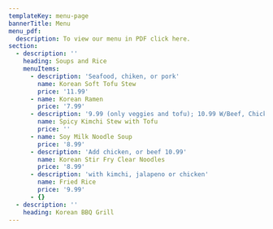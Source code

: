 ```yaml
---
templateKey: menu-page
bannerTitle: Menu
menu_pdf:
  description: To view our menu in PDF click here.
section:
  - description: ''
    heading: Soups and Rice
    menuItems:
      - description: 'Seafood, chiken, or pork'
        name: Korean Soft Tofu Stew
        price: '11.99'
      - name: Korean Ramen
        price: '7.99'
      - description: '9.99 (only veggies and tofu); 10.99 W/Beef, Chicken, or Pork'
        name: Spicy Kimchi Stew with Tofu
        price: ''
      - name: Soy Milk Noodle Soup
        price: '8.99'
      - description: 'Add chicken, or beef 10.99'
        name: Korean Stir Fry Clear Noodles
        price: '8.99'
      - description: 'with kimchi, jalapeno or chicken'
        name: Fried Rice
        price: '9.99'
      - {}
  - description: ''
    heading: Korean BBQ Grill
---
```

